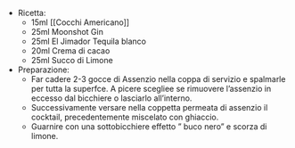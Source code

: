 - Ricetta:
	- 15ml [[Cocchi Americano]]
	- 25ml Moonshot Gin
	- 25ml El Jimador Tequila blanco
	- 20ml Crema di cacao
	- 25ml Succo di Limone
- Preparazione:
	- Far cadere 2-3 gocce di Assenzio nella coppa di servizio e spalmarle per tutta la superfce. A picere scegliee se rimuovere l’assenzio in eccesso dal bicchiere o lasciarlo all’interno.
	- Successivamente versare nella coppetta permeata di assenzio il cocktail, precedentemente miscelato con ghiaccio.
	- Guarnire con una sottobicchiere effetto ” buco nero” e scorza di limone.